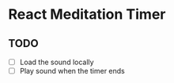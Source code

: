 # React Meditation Timer

## TODO

- [ ] Load the sound locally
- [ ] Play sound when the timer ends
